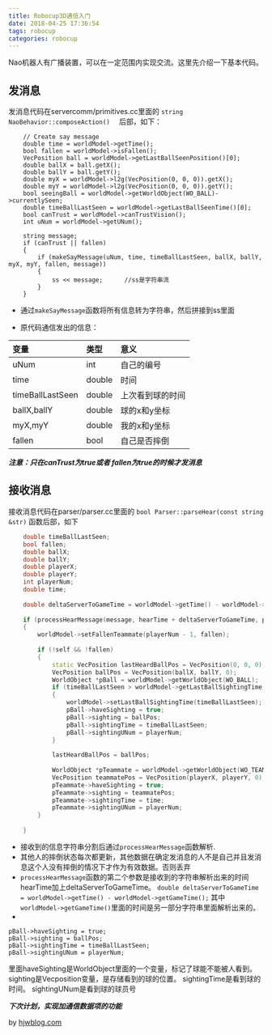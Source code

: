 ```yaml
---
title: Robocup3D通信入门
date: 2018-04-25 17:36:54
tags: robocup
categories: robocup
---
```


Nao机器人有广播装置，可以在一定范围内实现交流。这里先介绍一下基本代码。

## 发消息
发消息代码在servercomm/primitives.cc里面的
```string NaoBehavior::composeAction()  ```
后部，如下：
```
	// Create say message
    double time = worldModel->getTime();
    bool fallen = worldModel->isFallen();
    VecPosition ball = worldModel->getLastBallSeenPosition()[0];
    double ballX = ball.getX();
    double ballY = ball.getY();
    double myX = worldModel->l2g(VecPosition(0, 0, 0)).getX();
    double myY = worldModel->l2g(VecPosition(0, 0, 0)).getY();
    bool seeingBall = worldModel->getWorldObject(WO_BALL)->currentlySeen;
    double timeBallLastSeen = worldModel->getLastBallSeenTime()[0];
    bool canTrust = worldModel->canTrustVision();
    int uNum = worldModel->getUNum();
    
    string message;
    if (canTrust || fallen)
    {
        if (makeSayMessage(uNum, time, timeBallLastSeen, ballX, ballY, myX, myY, fallen, message))
        {
            ss << message;		//ss是字符串流
        }
    }
```
* 通过```makeSayMessage```函数将所有信息转为字符串，然后拼接到ss里面

* 原代码通信发出的信息：

| 变量             | 类型   | 意义             |
| :--------------- | :----- | :--------------- |
| uNum             | int    | 自己的编号       |
| time             | double | 时间             |
| timeBallLastSeen | double | 上次看到球的时间 |
| ballX,ballY      | double | 球的x和y坐标     |
| myX,myY          | double | 我的x和y坐标     |
| fallen           | bool   | 自己是否摔倒     |

***注意：只在canTrust为true或者 fallen为true的时候才发消息***
## 接收消息
接收消息代码在parser/parser.cc里面的
```bool Parser::parseHear(const string &str)```
函数后部，如下
``` c++
	double timeBallLastSeen;
    bool fallen;
    double ballX;
    double ballY;
    double playerX;
    double playerY;
    int playerNum;
    double time;
    
    double deltaServerToGameTime = worldModel->getTime() - worldModel->getGameTime();
    
    if (processHearMessage(message, hearTime + deltaServerToGameTime, playerNum, timeBallLastSeen, ballX, ballY,playerX, playerY, fallen, time))
    {
        worldModel->setFallenTeammate(playerNum - 1, fallen);
        
        if (!self && !fallen)
        {
            static VecPosition lastHeardBallPos = VecPosition(0, 0, 0);
            VecPosition ballPos = VecPosition(ballX, ballY, 0);
            WorldObject *pBall = worldModel->getWorldObject(WO_BALL);
            if (timeBallLastSeen > worldModel->getLastBallSightingTime())
            {
                worldModel->setLastBallSightingTime(timeBallLastSeen);
                pBall->haveSighting = true;
                pBall->sighting = ballPos;
                pBall->sightingTime = timeBallLastSeen;
                pBall->sightingUNum = playerNum;
            }
            
            lastHeardBallPos = ballPos;
            
            WorldObject *pTeammate = worldModel->getWorldObject(WO_TEAMMATE1 + playerNum - 1);
            VecPosition teammatePos = VecPosition(playerX, playerY, 0);
            pTeammate->haveSighting = true;
            pTeammate->sighting = teammatePos;
            pTeammate->sightingTime = time;
            pTeammate->sightingUNum = playerNum;
        }
        
    }
```
* 接收到的信息字符串分割后通过```processHearMessage```函数解析.
* 其他人的摔倒状态每次都更新，其他数据在确定发消息的人不是自己并且发消息这个人没有摔倒的情况下才作为有效数据。否则丢弃
* ```processHearMessage```函数的第二个参数是接收到的字符串解析出来的时间hearTime加上deltaServerToGameTime。
  ```double deltaServerToGameTime = worldModel->getTime() - worldModel->getGameTime();```
  其中```worldModel->getGameTime()```里面的时间是另一部分字符串里面解析出来的。
* 
``` 
pBall->haveSighting = true;
pBall->sighting = ballPos;
pBall->sightingTime = timeBallLastSeen;
pBall->sightingUNum = playerNum;
```
里面haveSighting是WorldObject里面的一个变量，标记了球能不能被人看到。
sighting是Vecposition变量，是存储看到的球的位置。
sightingTime是看到球的时间。
sightingUNum是看到球的球员号



***下次计划，实现加通信数据项的功能***

by [hjwblog.com](http://hjwblog.com) 